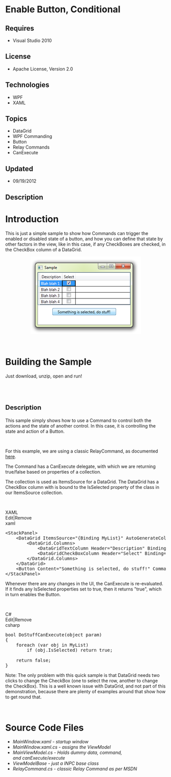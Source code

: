 # Enable Button, Conditional
## Requires
- Visual Studio 2010
## License
- Apache License, Version 2.0
## Technologies
- WPF
- XAML
## Topics
- DataGrid
- WPF Commanding
- Button
- Relay Commands
- CanExecute
## Updated
- 09/19/2012
## Description

<h1>Introduction</h1>
<p>This is just a simple sample to show how Commands can trigger the enabled or disabled state of a button, and how you can define that state by other factors in the view, like in this case, if any CheckBoxes are checked, in the CheckBox column of a DataGrid.</p>
<p><img id="65907" src="65907-condit.png" alt="" width="347" height="242" style="margin-right:auto; margin-left:auto; display:block"></p>
<p>&nbsp;</p>
<h1><span>Building the Sample</span></h1>
<p>Just download, unzip, open and run!</p>
<p>&nbsp;</p>
<h1><span style="font-size:20px">Description</span></h1>
<p>This sample simply shows how to use a Command to control both the actions and the state of another control. In this case, it is controlling the state and action of a Button.</p>
<p>&nbsp;</p>
<p>For this example, we are using a classic RelayCommand, as documented <a href="http://msdn.microsoft.com/en-us/magazine/dd419663.aspx">
here</a>.</p>
<p>The Command has a CanExecute delegate, with which we are&nbsp;returning true/false&nbsp;based on properties of a collection.</p>
<p>The collection is used as ItemsSource for a DataGrid. The DataGrid has a CheckBox column with is bound to the IsSelected property of the class in our ItemsSource collection.</p>
<p>&nbsp;</p>
<div class="scriptcode">
<div class="pluginEditHolder" pluginCommand="mceScriptCode">
<div class="title"><span>XAML</span></div>
<div class="pluginLinkHolder"><span class="pluginEditHolderLink">Edit</span>|<span class="pluginRemoveHolderLink">Remove</span></div>
<span class="hidden">xaml</span>

<div class="preview">
<pre class="js">&lt;StackPanel&gt;&nbsp;
&nbsp;&nbsp;&nbsp;&nbsp;&lt;DataGrid&nbsp;ItemsSource=<span class="js__string">&quot;{Binding&nbsp;MyList}&quot;</span>&nbsp;AutoGenerateColumns=<span class="js__string">&quot;False&quot;</span>&nbsp;CanUserAddRows=<span class="js__string">&quot;False&quot;</span>&gt;&nbsp;
&nbsp;&nbsp;&nbsp;&nbsp;&nbsp;&nbsp;&nbsp;&nbsp;&lt;DataGrid.Columns&gt;&nbsp;
&nbsp;&nbsp;&nbsp;&nbsp;&nbsp;&nbsp;&nbsp;&nbsp;&nbsp;&nbsp;&nbsp;&nbsp;&lt;DataGridTextColumn&nbsp;Header=<span class="js__string">&quot;Description&quot;</span>&nbsp;Binding=<span class="js__string">&quot;{Binding&nbsp;Description}&quot;</span>/&gt;&nbsp;
&nbsp;&nbsp;&nbsp;&nbsp;&nbsp;&nbsp;&nbsp;&nbsp;&nbsp;&nbsp;&nbsp;&nbsp;&lt;DataGridCheckBoxColumn&nbsp;Header=<span class="js__string">&quot;Select&quot;</span>&nbsp;Binding=<span class="js__string">&quot;{Binding&nbsp;IsSelected,&nbsp;UpdateSourceTrigger=PropertyChanged}&quot;</span>/&gt;&nbsp;
&nbsp;&nbsp;&nbsp;&nbsp;&nbsp;&nbsp;&nbsp;&nbsp;&lt;/DataGrid.Columns&gt;&nbsp;
&nbsp;&nbsp;&nbsp;&nbsp;&lt;/DataGrid&gt;&nbsp;
&nbsp;&nbsp;&nbsp;&nbsp;&lt;Button&nbsp;Content=<span class="js__string">&quot;Something&nbsp;is&nbsp;selected,&nbsp;do&nbsp;stuff!&quot;</span>&nbsp;Command=<span class="js__string">&quot;{Binding&nbsp;DoStuffCommand}&quot;</span>&nbsp;Width=<span class="js__string">&quot;200&quot;</span>&nbsp;Margin=<span class="js__string">&quot;0,10,0,0&quot;</span>/&gt;&nbsp;
&lt;/StackPanel&gt;</pre>
</div>
</div>
</div>
<div class="endscriptcode">Whenever there are any changes in the UI, the CanExecute is re-evaluated.</div>
<div class="endscriptcode">If it finds any IsSelected properties set to true, then&nbsp;it returns &quot;true&quot;, which in turn enables the Button.</div>
<p>&nbsp;</p>
<div class="scriptcode">
<div class="pluginEditHolder" pluginCommand="mceScriptCode">
<div class="title"><span>C#</span></div>
<div class="pluginLinkHolder"><span class="pluginEditHolderLink">Edit</span>|<span class="pluginRemoveHolderLink">Remove</span></div>
<span class="hidden">csharp</span>

<div class="preview">
<pre class="js">bool&nbsp;DoStuffCanExecute(object&nbsp;param)&nbsp;
<span class="js__brace">{</span>&nbsp;
&nbsp;&nbsp;&nbsp;&nbsp;foreach&nbsp;(<span class="js__statement">var</span>&nbsp;obj&nbsp;<span class="js__operator">in</span>&nbsp;MyList)&nbsp;
&nbsp;&nbsp;&nbsp;&nbsp;&nbsp;&nbsp;&nbsp;&nbsp;<span class="js__statement">if</span>&nbsp;(obj.IsSelected)&nbsp;<span class="js__statement">return</span>&nbsp;true;&nbsp;
&nbsp;
&nbsp;&nbsp;&nbsp;&nbsp;<span class="js__statement">return</span>&nbsp;false;&nbsp;
<span class="js__brace">}</span></pre>
</div>
</div>
</div>
<div class="endscriptcode">Note: The only problem with this quick sample is that DataGrid needs two clicks to change the CheckBox (one to select the row, another to change the CheckBox). This is a well known issue with DataGrid, and not part of this demonstration,&nbsp;because
 there are plenty of examples around that show how to get round that.</div>
<p>&nbsp;</p>
<h1><span>Source Code Files</span></h1>
<ul>
<li><em>MainWindow.xaml - startup window</em> </li><li><em>MainWindow.xaml.cs - assigns the ViewModel</em> </li><li><em>MainViewModel.cs - Holds dummy data, command, and&nbsp;canExecute/execute</em>
</li><li><em>ViewModelBase - just a INPC base class</em> </li><li><em>RelayCommand.cs - classic Relay Command as per MSDN</em> </li></ul>
<p><a href="http://social.msdn.microsoft.com/Forums/en/wpf/thread/24c8be07-8b16-46f8-aa4e-0d4b53b09358"></a></p>
<p>&nbsp;</p>
<p>&nbsp;</p>
<p><img src="-anithanks1.gif" alt="" style="margin-right:auto; margin-left:auto; display:block"></p>
